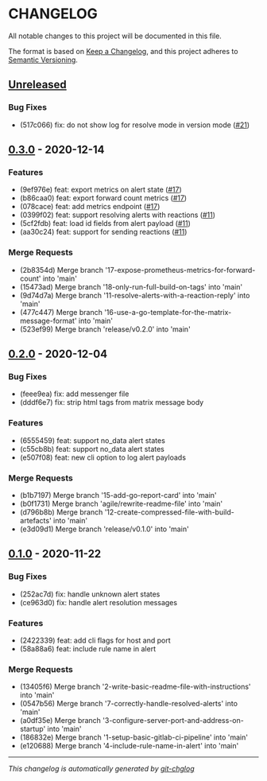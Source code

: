 # CHANGELOG

All notable changes to this project will be documented in this file.

The format is based on [Keep a Changelog], and this project adheres to [Semantic Versioning].

## [Unreleased]

### Bug Fixes
- (517c066) fix: do not show log for resolve mode in version mode ([#21](https://gitlab.com/hectorjsmith/grafana-matrix-forwarder/issues/21))


## [0.3.0] - 2020-12-14
### Features
- (9ef976e) feat: export metrics on alert state ([#17](https://gitlab.com/hectorjsmith/grafana-matrix-forwarder/issues/17))
- (b86caa0) feat: export forward count metrics ([#17](https://gitlab.com/hectorjsmith/grafana-matrix-forwarder/issues/17))
- (078cace) feat: add metrics endpoint ([#17](https://gitlab.com/hectorjsmith/grafana-matrix-forwarder/issues/17))
- (0399f02) feat: support resolving alerts with reactions ([#11](https://gitlab.com/hectorjsmith/grafana-matrix-forwarder/issues/11))
- (5cf2fdb) feat: load id fields from alert payload ([#11](https://gitlab.com/hectorjsmith/grafana-matrix-forwarder/issues/11))
- (aa30c24) feat: support for sending reactions ([#11](https://gitlab.com/hectorjsmith/grafana-matrix-forwarder/issues/11))

### Merge Requests
- (2b8354d) Merge branch '17-expose-prometheus-metrics-for-forward-count' into 'main'
- (15473ad) Merge branch '18-only-run-full-build-on-tags' into 'main'
- (9d74d7a) Merge branch '11-resolve-alerts-with-a-reaction-reply' into 'main'
- (477c447) Merge branch '16-use-a-go-template-for-the-matrix-message-format' into 'main'
- (523ef99) Merge branch 'release/v0.2.0' into 'main'


## [0.2.0] - 2020-12-04
### Bug Fixes
- (feee9ea) fix: add messenger file
- (dddf6e7) fix: strip html tags from matrix message body

### Features
- (6555459) feat: support no_data alert states
- (c55cb8b) feat: support no_data alert states
- (e507f08) feat: new cli option to log alert payloads

### Merge Requests
- (b1b7197) Merge branch '15-add-go-report-card' into 'main'
- (b0f1731) Merge branch 'agile/rewrite-readme-file' into 'main'
- (d796b8b) Merge branch '12-create-compressed-file-with-build-artefacts' into 'main'
- (e3d09d1) Merge branch 'release/v0.1.0' into 'main'


## [0.1.0] - 2020-11-22
### Bug Fixes
- (252ac7d) fix: handle unknown alert states
- (ce963d0) fix: handle alert resolution messages

### Features
- (2422339) feat: add cli flags for host and port
- (58a88a6) feat: include rule name in alert

### Merge Requests
- (13405f6) Merge branch '2-write-basic-readme-file-with-instructions' into 'main'
- (0547b56) Merge branch '7-correctly-handle-resolved-alerts' into 'main'
- (a0df35e) Merge branch '3-configure-server-port-and-address-on-startup' into 'main'
- (186832e) Merge branch '1-setup-basic-gitlab-ci-pipeline' into 'main'
- (e120688) Merge branch '4-include-rule-name-in-alert' into 'main'

---

*This changelog is automatically generated by [git-chglog]*

[Keep a Changelog]: https://keepachangelog.com/en/1.0.0/
[Semantic Versioning]: https://semver.org/spec/v2.0.0.html
[git-chglog]: https://github.com/git-chglog/git-chglog
[Unreleased]: https://gitlab.com/hectorjsmith/grafana-matrix-forwarder/compare/0.3.0...main
[0.3.0]: https://gitlab.com/hectorjsmith/grafana-matrix-forwarder/compare/0.2.0...0.3.0
[0.2.0]: https://gitlab.com/hectorjsmith/grafana-matrix-forwarder/compare/0.1.0...0.2.0
[0.1.0]: https://gitlab.com/hectorjsmith/grafana-matrix-forwarder/compare/0.0.0...0.1.0
